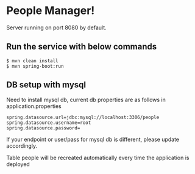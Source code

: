 # People Manager!

Server running on port 8080 by default. 

## Run the service with below commands
```
$ mvn clean install
$ mvn spring-boot:run 

```
## DB setup with mysql

Need to install mysql db, current db properties are as follows in application.properties
```
spring.datasource.url=jdbc:mysql://localhost:3306/people
spring.datasource.username=root
spring.datasource.password=
```
If your endpoint or user/pass for mysql db is different, please update accordingly.

Table people will be recreated automatically every time the application is deployed